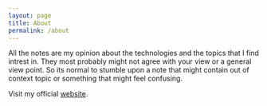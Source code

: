 ```yaml
---
layout: page
title: About
permalink: /about
---
```


All the notes are my opinion about the technologies and the topics that I find intrest in. They most probably might not agree with your view or a general view point. So its normal to stumble upon a note that might contain out of context topic or something that might feel confusing.


Visit my official [website](http://kvaishak.com/).
